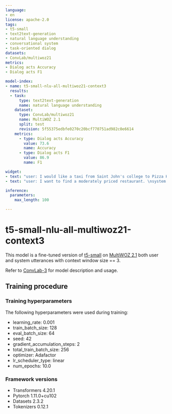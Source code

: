```yaml
---
language:
- en
license: apache-2.0
tags:
- t5-small
- text2text-generation
- natural language understanding
- conversational system
- task-oriented dialog
datasets:
- ConvLab/multiwoz21
metrics:
- Dialog acts Accuracy
- Dialog acts F1

model-index:
- name: t5-small-nlu-all-multiwoz21-context3
  results:
  - task:
      type: text2text-generation
      name: natural language understanding
    dataset:
      type: ConvLab/multiwoz21
      name: MultiWOZ 2.1
      split: test
      revision: 5f55375edbfe0270c20bcf770751ad982c0e6614
    metrics:
      - type: Dialog acts Accuracy
        value: 73.6
        name: Accuracy
      - type: Dialog acts F1
        value: 86.9
        name: F1

widget:
- text: "user: I would like a taxi from Saint John's college to Pizza Hut Fen Ditton.\nsystem: What time do you want to leave and what time do you want to arrive by?\nuser: I want to leave after 17:15."
- text: "user: I want to find a moderately priced restaurant. \nsystem: I have many options available for you! Is there a certain area or cuisine that interests you?\nuser: Yes I would like the restaurant to be located in the center of the attractions. \nsystem: There are 21 restaurants available in the centre of town. How about a specific type of cuisine?"

inference:
  parameters:
    max_length: 100

---
```


# t5-small-nlu-all-multiwoz21-context3

This model is a fine-tuned version of [t5-small](https://huggingface.co/t5-small) on [MultiWOZ 2.1](https://huggingface.co/datasets/ConvLab/multiwoz21) both user and system utterances with context window size == 3.

Refer to [ConvLab-3](https://github.com/ConvLab/ConvLab-3) for model description and usage.

## Training procedure

### Training hyperparameters

The following hyperparameters were used during training:
- learning_rate: 0.001
- train_batch_size: 128
- eval_batch_size: 64
- seed: 42
- gradient_accumulation_steps: 2
- total_train_batch_size: 256
- optimizer: Adafactor
- lr_scheduler_type: linear
- num_epochs: 10.0

### Framework versions

- Transformers 4.20.1
- Pytorch 1.11.0+cu102
- Datasets 2.3.2
- Tokenizers 0.12.1

